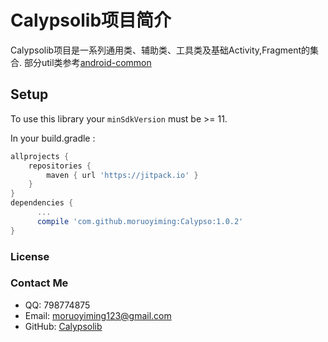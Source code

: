 # Calypsolib项目简介
Calypsolib项目是一系列通用类、辅助类、工具类及基础Activity,Fragment的集合.
部分util类参考[android-common](https://github.com/litesuits)


## Setup

To use this library your `minSdkVersion` must be >= 11.

In your build.gradle :

```gradle
allprojects {
    repositories {
        maven { url 'https://jitpack.io' }
    }
}
dependencies {
      ...
      compile 'com.github.moruoyiming:Calypso:1.0.2'
}
```


### License

### Contact Me
* QQ: 798774875
* Email: moruoyiming123@gmail.com
* GitHub: [Calypsolib](https://github.com/moruoyiming/Calypso)